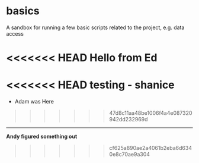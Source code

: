 # basics
A sandbox for running a few basic scripts related to the project, e.g. data access

<<<<<<< HEAD
Hello from Ed
=======
<<<<<<< HEAD
testing - shanice
=======
 - Adam was Here
>>>>>>> 47d8c11aa48be1006f4a4e087320942dd232969d
-------
**Andy figured something out**
>>>>>>> cf625a890ae2a4061b2eba6d6340e8c70ae9a304
